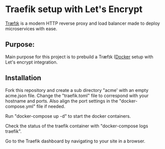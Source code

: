 Traefik setup with Let's Encrypt
================================

[Træfɪk](https://docs.traefik.io/) is a modern HTTP reverse proxy and load balancer made to deploy microservices with ease.

Purpose:
--------
Main purpose for this project is to prebuild a Træfɪk ([Docker](https://www.docker.com/) setup with Let's encrypt integration. 

Installation
------------
Fork this repository and create a sub directory "acme' with an empty acme.json file.
Change the "traefik.toml" file to correspond with your hostname and ports. Also align the port settings in the "docker-compose.yml" file if needed.

Run "docker-compose up -d" to start the docker containers.

Check the status of the traefik container with "docker-compose logs traefik".

Go to the Traefik dashboard by navigating to your site in a browser. 